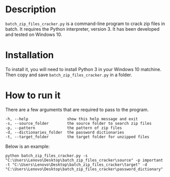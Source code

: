 # Description

`batch_zip_files_cracker.py` is a command-line program to crack zip files in batch. It requires the Python interpreter, version 3. It has been developed and tested on Windows 10.

# Installation

To install it, you will need to install Python 3 in your Windows 10 matchine. Then copy and save `batch_zip_files_cracker.py` in a folder.

# How to run it

There are a few arguments that are required to pass to the program.

```
-h, --help                 show this help message and exit
-s, --source_folder        the source folder to search zip files
-p, --pattern              the pattern of zip files
-d, --dictionaries_folder  the password dictionaries
-t, --target_folder        the target folder for unzipped files
```

Below is an example:

```
python batch_zip_files_cracker.py -s "C:\Users\Lenovo\Desktop\batch_zip_files_cracker\source" -p important -t "C:\Users\Lenovo\Desktop\batch_zip_files_cracker\target" -d "C:\Users\Lenovo\Desktop\batch_zip_files_cracker\password_dictionary"
```
